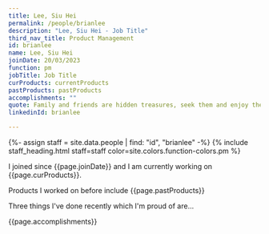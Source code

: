 ```yaml
---
title: Lee, Siu Hei
permalink: /people/brianlee
description: "Lee, Siu Hei - Job Title"
third_nav_title: Product Management
id: brianlee
name: Lee, Siu Hei
joinDate: 20/03/2023
function: pm
jobTitle: Job Title
curProducts: currentProducts
pastProducts: pastProducts
accomplishments: ""
quote: Family and friends are hidden treasures, seek them and enjoy their riches.
linkedinId: brianlee

---
```


{%- assign staff = site.data.people | find: "id", "brianlee" -%}
{% include staff_heading.html staff=staff color=site.colors.function-colors.pm %}

<p>I joined since {{page.joinDate}} and I am currently working on {{page.curProducts}}.</p>

<p>Products I worked on before include {{page.pastProducts}}</p>

<p>Three things I've done recently which I'm proud of are...</p>
{{page.accomplishments}}
